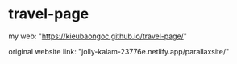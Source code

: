 # travel-page

my web: "https://kieubaongoc.github.io/travel-page/"

original website link: "jolly-kalam-23776e.netlify.app/parallaxsite/"

